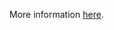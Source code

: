 More information [here](https://docs.prismacloud.io/en/enterprise-edition/policy-reference/aws-policies/aws-general-policies/bc-aws-312).
